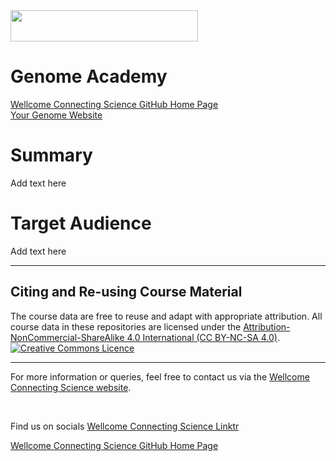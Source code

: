 <img src="https://coursesandconferences.wellcomeconnectingscience.org/wp-content/themes/wcc_courses_and_conferences/dist/assets/svg/logo.svg" width="300" height="50"> 

# Genome Academy

[Wellcome Connecting Science GitHub Home Page](https://github.com/WCSCourses) <br /> 
[Your Genome Website](https://www.yourgenome.org/)

# Summary

Add text here

# Target Audience

Add text here

******

## Citing and Re-using Course Material

The course data are free to reuse and adapt with appropriate attribution. All course data in these repositories are licensed under the <a rel="license" href="https://creativecommons.org/licenses/by-nc-sa/4.0/">Attribution-NonCommercial-ShareAlike 4.0 International (CC BY-NC-SA 4.0)</a>. <a rel="license" href="http://creativecommons.org/licenses/by/4.0/"><img alt="Creative Commons Licence" style="border-width:0" src="https://i.creativecommons.org/l/by-nc-sa/4.0/88x31.png" /></a><br /> 

---

For more information or queries, feel free to contact us via the [Wellcome Connecting Science website](https://coursesandconferences.wellcomeconnectingscience.org).

<br /> 

Find us on socials [Wellcome Connecting Science Linktr](https://linktr.ee/eventswcs)

[Wellcome Connecting Science GitHub Home Page](https://github.com/WCSCourses) 
